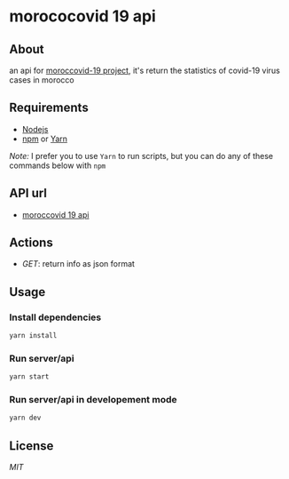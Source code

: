 # morococovid 19 api

## About
an api for [moroccovid-19 project](https://github.com/moroccanprogrammers/moroccovid-19), it's return the statistics of covid-19 virus cases in morocco

## Requirements
+ [Nodejs](https://nodejs.org/en/)
+ [npm](https://www.npmjs.com/) or [Yarn](https://yarnpkg.com/)

*Note:* I prefer you to use `Yarn` to run scripts, but you can do any of these commands below with `npm`

## API url
+ [moroccovid 19 api](https://moroccovid-19-api.herokuapp.com/)

## Actions
+ *GET*: return info as json format

## Usage
### Install dependencies
```sh
yarn install
```
### Run server/api
```sh
yarn start
```
### Run server/api in developement mode
```sh
yarn dev
```

## License
*MIT*